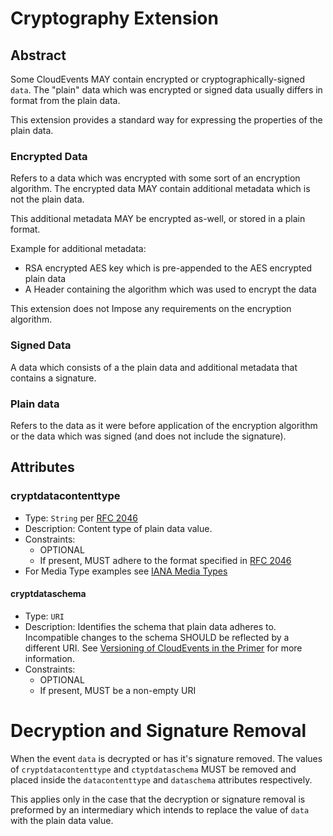 # Cryptography Extension

## Abstract

Some CloudEvents MAY contain encrypted or cryptographically-signed `data`. The "plain"
data which was encrypted or signed data usually differs in format from the plain data.

This extension provides a standard way for expressing the properties of the plain data.


### Encrypted Data
Refers to a data which was encrypted with some sort of an encryption algorithm.
The encrypted data MAY contain additional metadata which is not the plain data.

This additional metadata MAY be encrypted as-well, or stored in a plain format.

Example for additional metadata:
- RSA encrypted AES key which is pre-appended to the AES encrypted plain data
- A Header containing the algorithm which was used to encrypt the data

This extension does not Impose any requirements on the encryption algorithm.

### Signed Data
A data which consists of a the plain data and additional metadata that contains a
 signature.

### Plain data

Refers to the data as it were before application of the encryption algorithm or the
 data which was signed (and does not include the signature).

## Attributes

### cryptdatacontenttype
- Type: `String` per [RFC 2046](https://tools.ietf.org/html/rfc2046)
- Description: Content type of plain data value.
- Constraints:
  - OPTIONAL
  - If present, MUST adhere to the format specified in
    [RFC 2046](https://tools.ietf.org/html/rfc2046)
- For Media Type examples see
  [IANA Media Types](http://www.iana.org/assignments/media-types/media-types.xhtml)


#### cryptdataschema

- Type: `URI`
- Description: Identifies the schema that plain data adheres to. Incompatible
  changes to the schema SHOULD be reflected by a different URI. See
  [Versioning of CloudEvents in the Primer](../primer.md#versioning-of-cloudevents)
  for more information.
- Constraints:
  - OPTIONAL
  - If present, MUST be a non-empty URI
  
  
# Decryption and Signature Removal
When the event `data` is decrypted or has it's signature removed.
The values of `cryptdatacontenttype` and `ctyptdataschema` MUST be removed and placed
inside the `datacontenttype` and `dataschema` attributes respectively.
 
This applies only in the case that the decryption or signature removal is preformed by
an intermediary which intends to replace the value of `data` with the plain data value. 